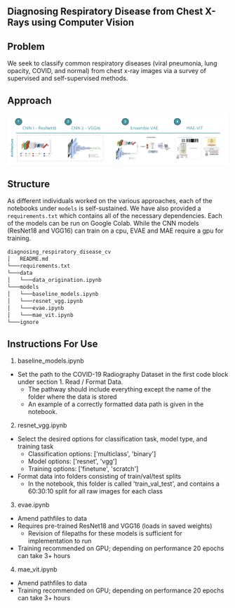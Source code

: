 ## Diagnosing Respiratory Disease from Chest X-Rays using Computer Vision

## Problem
We seek to classify common respiratory diseases (viral pneumonia, lung opacity, COVID, and normal) from chest x-ray images via a survey of supervised and self-supervised methods. 

## Approach
![Screenshot](screenshot.png)

## Structure
As different individuals worked on the various approaches, each of the notebooks under ```models``` is self-sustained. We have also provided a ```requirements.txt``` which contains all of the necessary dependencies. Each of the models can be run on Google Colab. While the CNN models (ResNet18 and VGG16) can train on a cpu, EVAE and MAE require a gpu for training.
```
diagnosing_respiratory_disease_cv
│   README.md
└───requirements.txt
└───data
│   └───data_origination.ipynb
└───models
│   └───baseline_models.ipynb
│   └───resnet_vgg.ipynb
│   └───evae.ipynb
│   └───mae_vit.ipynb
└───ignore
```

## Instructions For Use
1. baseline_models.ipynb
- Set the path to the COVID-19 Radiography Dataset in the first code block under section 1. Read / Format Data.
    - The pathway should include everything except the name of the folder where the data is stored
    - An example of a correctly formatted data path is given in the notebook.

2. resnet_vgg.ipynb
- Select the desired options for classification task, model type, and training task
    - Classification options: ['multiclass', 'binary']
    - Model options: ['resnet', 'vgg']
    - Training options: ['finetune', 'scratch']
- Format data into folders consisting of train/val/test splits
    - In the notebook, this folder is called 'train_val_test', and contains a 60:30:10 split for all raw images for each class

3. evae.ipynb
- Amend pathfiles to data
- Requires pre-trained ResNet18 and VGG16 (loads in saved weights)
    - Revision of filepaths for these models is sufficient for implementation to run
- Training recommended on GPU; depending on performance 20 epochs can take 3+ hours
    
4. mae_vit.ipynb
- Amend pathfiles to data
- Training recommended on GPU; depending on performance 20 epochs can take 3+ hours
